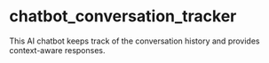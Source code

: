 # chatbot_conversation_tracker
This AI chatbot keeps track of the conversation history and provides context-aware responses.
